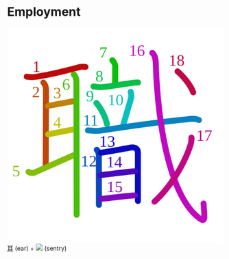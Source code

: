 # Employment
![8077](../Kanji/kanji-colorize/8077.svg)
[耳](../Kanji/kanji-dict/耳.md) (ear) + ![](http://www.kanjidamage.com/assets/radsmall/sentry-2bc1a938005a9a9f5c7fac08c3d829cdbd9c42d5048237422cb90f9c0b4aaaa5.jpg) (sentry)